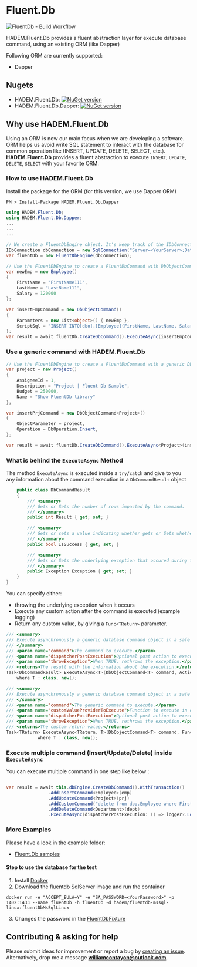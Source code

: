 # Fluent.Db 

![FluentDb - Build Workflow](https://github.com/HADEM/Fluent.Db/workflows/FluentDb%20-%20Build%20Workflow/badge.svg?branch=main)

HADEM.Fluent.Db provides a fluent abstraction layer for execute database command, using an existing ORM (like Dapper) 

Following ORM are currently supported:
- Dapper

## Nugets
- HADEM.Fluent.Db: [![NuGet version](https://badge.fury.io/nu/HADEM.Fluent.Db.svg)](https://badge.fury.io/nu/HADEM.Fluent.Db)
- HADEM.Fluent.Db.Dapper: [![NuGet version](https://badge.fury.io/nu/HADEM.Fluent.Db.Dapper.svg)](https://badge.fury.io/nu/HADEM.Fluent.Db.Dapper)

## Why use HADEM.Fluent.Db
Using an ORM is now our main focus when we are developing a software.
ORM helps us avoid write SQL statement to interact with the database for common operation like (INSERT, UPDATE, DELETE, SELECT, etc.). <b>HADEM.Fluent.Db</b> provides a fluent abstraction to execute `INSERT`, `UPDATE`, `DELETE`, `SELECT` with your favorite ORM.

### How to use HADEM.Fluent.Db
Install the package for the ORM (for this version, we use Dapper ORM)
```console
PM > Install-Package HADEM.Fluent.Db.Dapper
```

```csharp
using HADEM.Fluent.Db;
using HADEM.Fluent.Db.Dapper;
...
...
...

// We create a FluentDbEngine object. It's keep track of the IDbConnection to use
IDbConnection dbConnection = new SqlConnection("Server=<YourServer>;Database=<YourDatabase>;User=<userId>;Password=<Password>");
var fluentDb = new FluentDbEngine(dbConnection);

// Use the FluentDbEngine to create a FluentDbCommand with DbObjectCommand (represent the command to be executed)
var newEmp = new Employee()
{
    FirstName = "FirstName111",
    LastName = "LastName111",
    Salary = 120000
};

var insertEmpCommand = new DbObjectCommand()
{
    Parameters = new List<object>() { newEmp },
    ScriptSql = "INSERT INTO[dbo].[Employee](FirstName, LastName, Salary) Values(@FirstName, @LastName, @Salary)"
};
var result = await fluentDb.CreateDbCommand().ExecuteAsync(insertEmpCommand);

```

### Use a generic command with HADEM.Fluent.Db
```csharp     
// Use the FluentDbEngine to create a FluentDbCommand with a generic DbObjectCommand (represent the command to be executed)
var project = new Project()
{
    AssigneeId = 1,
    Description = "Project | Fluent Db Sample",
    Budget = 250000,
    Name = "Show FluentDb library"
};

var insertPrjCommand = new DbObjectCommand<Project>()
{
    ObjectParameter = project,
    Operation = DbOperation.Insert,
};

var result = await fluentDb.CreateDbCommand().ExecuteAsync<Project>(insertPrjCommand);
```

### What is behind the `ExecuteAsync` Method

The method `ExecuteAsync` is executed inside a `try/catch` and give to you any information about the command execution in a `DbCommandResult` object

```csharp
    public class DbCommandResult
    {
        /// <summary>
        /// Gets or Sets the number of rows impacted by the command.
        /// </summary>
        public int Result { get; set; }

        /// <summary>
        /// Gets or sets a value indicating whether gets or Sets whether the command has successfully be executed.
        /// </summary>
        public bool IsSuccess { get; set; }

        /// <summary>
        /// Gets or Sets the underlying exception that occured during the command execution.
        /// </summary>
        public Exception Exception { get; set; }
    }
}
```
You can specify either:
- throwing the underlying exception when it occurs
- Execute any custom action after the command is executed (example logging)
- Return any custom value, by giving a `Func<TReturn>` parameter.

```csharp
/// <summary>
/// Execute asynchronously a generic database command object in a safe way.
/// </summary>
/// <param name="command">The command to execute.</param>
/// <param name="dispatcherPostExecution">Optional post action to execute.</param>
/// <param name="throwException">When TRUE, rethrows the exception.</param>
/// <returns>The result with the information about the execution.</returns>
Task<DbCommandResult> ExecuteAsync<T>(DbObjectCommand<T> command, Action dispatcherPostExecution = null, bool throwException = false)
    where T : class, new();

/// <summary>
/// Execute asynchronously a generic database command object in a safe way and return a custom value.
/// </summary>
/// <param name="command">The generic command to execute.</param>
/// <param name="customValueProviderToExecute">Function to execute in order to return the <typeparamref name="TReturn"/> value.</param>
/// <param name="dispatcherPostExecution">Optional post action to execute.</param>
/// <param name="throwException">When TRUE, rethrows the exception.</param>
/// <returns>The custom return value.</returns>
Task<TReturn> ExecuteAsync<TReturn, T>(DbObjectCommand<T> command, Func<TReturn> customValueProviderToExecute, Action dispatcherPostExecution = null, bool throwException = false)
            where T : class, new();
```

### Execute multiple command (Insert/Update/Delete) inside `ExecuteAsync`
You can execute multiple command in one step like below :
```csharp

var result = await this.dbEngine.CreateDbCommand().WithTransaction()
                .AddInsertCommand<Employee>(emp)
                .AddUpdateCommand<Project>(prj)
                .AddCustomCommand("delete from dbo.Employee where FirstName = 'FirstName111'")
                .AddDeleteCommand<Department>(dept)
                .ExecuteAsync(dispatcherPostExecution: () => logger?.LogInformation("logging !"), throwException: true);

```


### More Examples
Please have a look in the example folder: 
- [Fluent.Db samples](./samples)

#### Step to use the database for the test
1. Install [Docker](https://www.docker.com/)
2. Download the fluentdb SqlServer image and run the container 
```console
docker run -e "ACCEPT_EULA=Y" -e "SA_PASSWORD=<YourPassword>" -p 1402:1433 --name fluentDb -h fluentDb -d hadem/fluentdb-mssql-linux:fluentDbMsSqlLinux
```
3. Changes the password in the [FluentDbFixture](https://github.com/HADEM/Fluent.Db/blob/main/tests/HADEM.Fluent.Db.Test.Core/FluentDbFixture.cs) 


## Contributing & asking for help

Please submit ideas for improvement or report a bug by [creating an issue](https://github.com/HADEM/Fluent.Db/issues/new). <br>
Alternatively, drop me a message <b>williamcontayon@outlook.com</b>.




